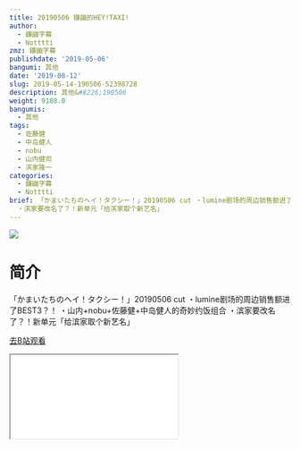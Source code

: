 ```yaml
---
title: 20190506 镰鼬的HEY!TAXI!
author:
  - 鎌鼬字幕
  - Notttti
zmz: 鎌鼬字幕
publishdate: '2019-05-06'
bangumi: 其他
date: '2019-08-12'
slug: 2019-05-14-190506-52398728
description: 其他&#8226;190506
weight: 9188.0
bangumis:
  - 其他
tags:
  - 佐藤健
  - 中岛健人
  - nobu
  - 山内健司
  - 滨家隆一
categories:
  - 鎌鼬字幕
  - Notttti
brief: 「かまいたちのヘイ！タクシー！」20190506 cut ・lumine剧场的周边销售额进了BEST3？！ ・山内+nobu+佐藤健+中岛健人的奇妙约饭组合
  ・滨家要改名了？！新单元「给滨家取个新艺名」
---
```

![](https://raw.githubusercontent.com/tcgriffith/owaraisite/master/static/tmpimg/52a518800420b358b04e00e9bc80b2956f3234b0.jpg.480.jpg)
# 简介  
「かまいたちのヘイ！タクシー！」20190506 cut
・lumine剧场的周边销售额进了BEST3？！
・山内+nobu+佐藤健+中岛健人的奇妙约饭组合
・滨家要改名了？！新单元「给滨家取个新艺名」  

[去B站观看](https://www.bilibili.com/video/av52398728/)
<div class ="resp-container"><iframe class="testiframe" src="//player.bilibili.com/player.html?aid=52398728"", scrolling="no", allowfullscreen="true" > </iframe></div> 
